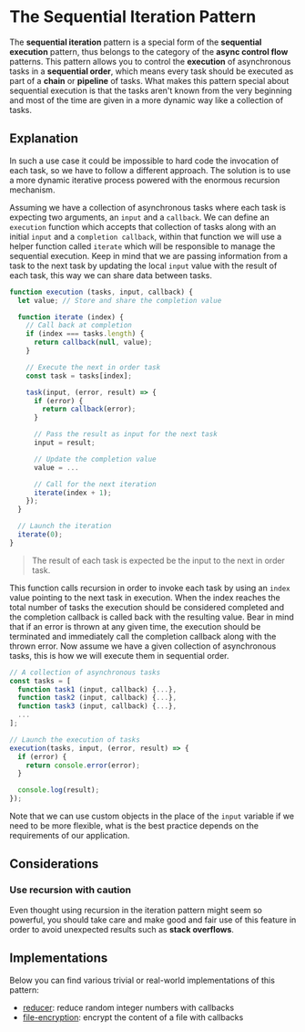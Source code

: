 # The Sequential Iteration Pattern #

The **sequential iteration** pattern is a special form of the **sequential execution** pattern, thus belongs to the category of the **async control flow** patterns. This pattern allows you to control the **execution** of asynchronous tasks in a **sequential order**, which means every task should be executed as part of a **chain** or **pipeline** of tasks. What makes this pattern special about sequential execution is that the tasks aren't known from the very beginning and most of the time are given in a more dynamic way like a collection of tasks.

## Explanation ##

In such a use case it could be impossible to hard code the invocation of each task, so we have to follow a different approach. The solution is to use a more dynamic iterative process powered with the enormous recursion mechanism.

Assuming we have a collection of asynchronous tasks where each task is expecting two arguments, an `input` and a `callback`. We can define an `execution` function which accepts that collection of tasks along with an initial `input` and a `completion callback`, within that function we will use a helper function called `iterate` which will be responsible to manage the sequential execution. Keep in mind that we are passing information from a task to the next task by updating the local `input` value with the result of each task, this way we can share data between tasks.

```javascript
function execution (tasks, input, callback) {
  let value; // Store and share the completion value

  function iterate (index) {
    // Call back at completion
    if (index === tasks.length) {
      return callback(null, value);
    }

    // Execute the next in order task
    const task = tasks[index];

    task(input, (error, result) => {
      if (error) {
        return callback(error);
      }

      // Pass the result as input for the next task
      input = result;

      // Update the completion value
      value = ...

      // Call for the next iteration
      iterate(index + 1);
    });
  }

  // Launch the iteration
  iterate(0);
}
```

> The result of each task is expected be the input to the next in order task.

This function calls recursion in order to invoke each task by using an `index` value pointing to the next task in execution. When the index reaches the total number of tasks the execution should be considered completed and the completion callback is called back with the resulting value. Bear in mind that if an error is thrown at any given time, the execution should be terminated and immediately call the completion callback along with the thrown error. Now assume we have a given collection of asynchronous tasks, this is how we will execute them in sequential order.

```javascript
// A collection of asynchronous tasks
const tasks = [
  function task1 (input, callback) {...},
  function task2 (input, callback) {...},
  function task3 (input, callback) {...},
  ...
];

// Launch the execution of tasks
execution(tasks, input, (error, result) => {
  if (error) {
    return console.error(error);
  }

  console.log(result);
});
```

Note that we can use custom objects in the place of the `input` variable if we need to be more flexible, what is the best practice depends on the requirements of our application.

## Considerations ##

### Use recursion with caution ###

Even thought using recursion in the iteration pattern might seem so powerful, you should take care and make good and fair use of this feature in order to avoid unexpected results such as **stack overflows**.

## Implementations ##

Below you can find various trivial or real-world implementations of this pattern:

* [reducer](reducer.js): reduce random integer numbers with callbacks
* [file-encryption](file-encryption.js): encrypt the content of a file with callbacks